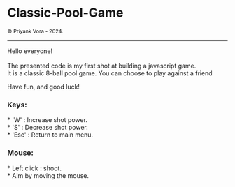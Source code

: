 <h1>Classic-Pool-Game</h1>
<small>© Priyank Vora - 2024.</small>
<br>

<hr>

Hello everyone!<br><br>
The presented code is my first shot at building a javascript game.<br>
It is a classic 8-ball pool game.
You can choose to play against a friend

Have fun, and good luck!

<h3>Keys:</h3>
* 'W' : Increase shot power.<br>
* 'S' : Decrease shot power.<br>
* 'Esc' : Return to main menu.<br>

<h3>Mouse:</h3>
* Left click : shoot.<br>
* Aim by moving the mouse.<br>

